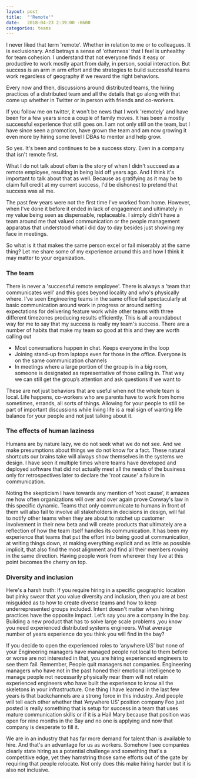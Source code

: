 ```yaml
---
layout: post
title:  "'Remote'"
date:   2018-04-23 2:39:00 -0600
categories: teams
---
```


I never liked that term 'remote'. Whether in relation to me or to colleagues. It is exclusionary. And betrays a sense of 'otherness' that I feel is unhealthy for team cohesion. I understand that not everyone finds it easy or productive to work mostly apart from daily, in person, social interaction. But success is an arm in arm effort and the strategies to build successful teams work regardless of geography if we reward the right behaviors.  

Every now and then, discussions around distributed teams, the hiring practices of a distributed team and all the details that go along with that come up whether in Twitter or in person with friends and co-workers.

If you follow me on twitter, it won't be news that I work 'remotely' and have been for a few years since a couple of family moves. It has been a mostly successful experience that still goes on. I am not only still on the team, but I have since seen a promotion, have grown the team and am now growing it even more by hiring some level I DBAs to mentor and help grow.

So yes. It's been and continues to be a success story. Even in a company that isn't remote first.

What I do not talk about often is the story of when I didn't succeed as a remote employee, resulting in being laid off years ago. And I think it's important to talk about that as well. Because as gratifying as it may be to claim full credit at my current success, I'd be dishonest to pretend that success was all me.

The past few years were not the first time I've worked from home. However, when I've done it before it ended in lack of engagement and ultimately in my value being seen as dispensable, replaceable. I simply didn't have a team around me that valued communication or the people management apparatus that understood what i did day to day besides just showing my face in meetings.

So what is it that makes the same person excel or fail miserably at the same thing? Let me share some of my experience around this and how I think it may matter to your organization.

### The team
There is never a 'successful remote employee'. There is always a 'team that communicates well' and this goes beyond locality and who's physically where. I've seen Engineering teams in the same office fail spectacularly at basic communication around work in progress or around setting expectations for delivering feature work while other teams with three different timezones producing results efficiently. This is all a roundabout way for me to say that my success is really my team's success.
There are a number of habits that make my team so good at this and they are worth calling out
* Most conversations happen in chat. Keeps everyone in the loop
* Joining stand-up from laptops even for those in the office. Everyone is on the same communication channels
* In meetings where a large portion of the group is in a big room, someone is designated as representative of those calling in. That way we can still get the group’s attention and ask questions if we want to

These are not just behaviors that are useful when not the whole team is local. Life happens, co-workers who are parents have to work from home sometimes, errands, all sorts of things. Allowing for your people to still be part of important discussions while living life is a real sign of wanting life balance for your people and not just talking about it.

### The effects of human laziness
Humans are by nature lazy, we do not seek what we do not see. And we make presumptions about things we do not know for a fact. These natural shortcuts our brains take will always show themselves in the systems we design. I have seen it multiple times where teams have developed and deployed software that did not actually meet all the needs of the business only for retrospectives later to declare the 'root cause' a failure in communication.

Noting the skepticism I have towards any mention of 'root cause', it amazes me how often organizations will over and over again prove Conway's law in this specific dynamic. Teams that only communicate to humans in front of them will also fail to involve all stakeholders in decisions in design, will fail to notify other teams when they are about to ratchet up customer involvement in their new beta and will  create products that ultimately are a reflection of how the team itself handles its communication. It has been my experience that teams that put the effort into being good at communication, at writing things down, at making everything explicit and as little as possible implicit, that also find the most alignment and find all their members rowing in the same direction. Having people work from wherever they live at this point becomes the cherry on top.

### Diversity and inclusion
Here's a harsh truth: If you require hiring in a specific geographic location but pinky swear that you value diversity and inclusion, then you are at best misguided as to how to create diverse teams and how to keep underrepresented groups included.
Intent doesn't matter when hiring practices have the opposite impact. Let’s say you are a company in the bay. Building a new product that has to solve large scale problems ,you know you need experienced distributed systems engineers. What average number of years experience do you think you will find in the bay?

If you decide to open the experienced roles to 'anywhere US’ but none of your Engineering  managers have managed people not local to them before or worse are not interested in that,  you are hiring experienced engineers to see them fail. Remember, People quit managers not companies. Engineering managers who have not in the past honed their emotional intelligence to manage people not necessarily physically near them will not retain experienced engineers who have built the experience to know all the skeletons in your infrastructure. One thing I have learned in the last few years is that backchannels are a strong force in this industry. And people will tell each other whether that ‘Anywhere US’ position company Foo just posted is really something that is setup for success in a team that uses mature communication skills or if it is a Hail Mary because that position was open for nine months in the Bay and no one is applying and now that company is desperate to fill it.

We are in an industry that has far more demand for talent than is available to hire. And that's an advantage for us as workers. Somehow I see companies clearly state hiring as a potential challenge and something that's a competitive edge, yet they hamstring those same efforts out of the gate by requiring that people relocate. Not only does this make hiring harder but it is also not inclusive.
